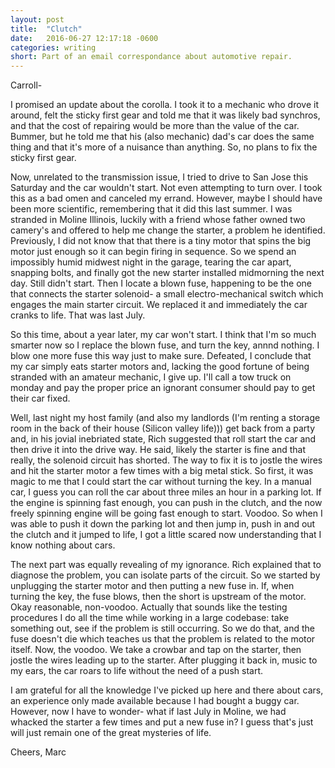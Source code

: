 ```yaml
---
layout: post
title:  "Clutch"
date:   2016-06-27 12:17:18 -0600
categories: writing
short: Part of an email correspondance about automotive repair.
---
```

Carroll-

I promised an update about the corolla. I took it to a mechanic who drove it around, felt the sticky first gear and told me that it was likely bad synchros, and that the cost of repairing would be more than the value of the car. Bummer, but he told me that his (also mechanic) dad's car does the same thing and that it's more of a nuisance than anything. So, no plans to fix the sticky first gear.


Now, unrelated to the transmission issue, I tried to drive to San Jose this Saturday and the car wouldn't start. Not even attempting to turn over. I took this as a bad omen and canceled my errand. However, maybe I should have been more scientific, remembering that it did this last summer. I was stranded in Moline Illinois, luckily with a friend whose father owned two camery's and offered to help me change the starter, a problem he identified. Previously, I did not know that that there is a tiny motor that spins the big motor just enough so it can begin firing in sequence. So we spend an impossibly humid midwest night in the garage, tearing the car apart, snapping bolts, and finally got the new starter installed midmorning the next day. Still didn't start. Then I locate a blown fuse, happening to be the one that connects the starter solenoid- a small electro-mechanical switch which engages the main starter circuit. We replaced it and immediately the car cranks to life. That was last July.

So this time, about a year later, my car won't start. I think that I'm so much smarter now so I replace the blown fuse, and turn the key, annnd nothing. I blow one more fuse this way just to make sure. Defeated, I conclude that my car simply eats starter motors and, lacking the good fortune of being stranded with an amateur mechanic, I give up. I'll call a tow truck on monday and pay the proper price an ignorant consumer should pay to get their car fixed.

Well, last night my host family (and also my landlords (I'm renting a storage room in the back of their house (Silicon valley life))) get back from a party and, in his jovial inebriated state, Rich suggested that roll start the car and then drive it into the drive way. He said, likely the starter is fine and that really, the solenoid circuit has shorted. The way to fix it is to jostle the wires and hit the starter motor a few times with a big metal stick. So first, it was magic to me that I could start the car without turning the key. In a manual car, I guess you can roll the car about three miles an hour in a parking lot. If the engine is spinning fast enough, you can push in the clutch, and the now freely spinning engine will be going fast enough to start. Voodoo. So when I was able to push it down the parking lot and then jump in, push in and out the clutch and it jumped to life, I got a little scared now understanding that I know nothing about cars.

The next part was equally revealing of my ignorance. Rich explained that to diagnose the problem, you can isolate parts of the circuit. So we started by unplugging the starter motor and then putting a new fuse in. If, when turning the key, the fuse blows, then the short is upstream of the motor. Okay reasonable, non-voodoo. Actually that sounds like the testing procedures I do all the time while working in a large codebase: take something out, see if the problem is still occurring. So we do that, and the fuse doesn't die which teaches us that the problem is related to the motor itself. Now, the voodoo. We take a crowbar and tap on the starter, then jostle the wires leading up to the starter. After plugging it back in, music to my ears, the car roars to life without the need of a push start.

I am grateful for all the knowledge I've picked up here and there about cars, an experience only made available because I had bought a buggy car. However, now I have to wonder- what if last July in Moline, we had whacked the starter a few times and put a new fuse in? I guess that's just will just remain one of the great mysteries of life.

Cheers,
Marc
